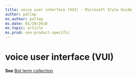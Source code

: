 ```yaml
---
title: voice user interface (VUI) - Microsoft Style Guide
author: pallep
ms.author: pallep
ms.date: 01/19/2018
ms.topic: article
ms.prod: non-product-specific
---
```


# voice user interface (VUI)

**See** [Bot term collection](/style-guide/a-z-word-list-term-collections/term-collections/bot-terms)
